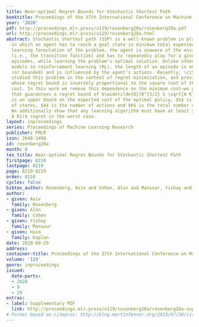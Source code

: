 ```yaml
---
title: Near-optimal Regret Bounds for Stochastic Shortest Path
booktitle: Proceedings of the 37th International Conference on Machine Learning
year: '2020'
pdf: http://proceedings.mlr.press/v119/rosenberg20a/rosenberg20a.pdf
url: http://proceedings.mlr.press/v119/rosenberg20a.html
abstract: Stochastic shortest path (SSP) is a well-known problem in planning and control,
  in which an agent has to reach a goal state in minimum total expected cost. In the
  learning formulation of the problem, the agent is unaware of the environment dynamics
  (i.e., the transition function) and has to repeatedly play for a given number of
  episodes, while learning the problem’s optimal solution. Unlike other well-studied
  models in reinforcement learning (RL), the length of an episode is not predetermined
  (or bounded) and is influenced by the agent’s actions. Recently, \cite{tarbouriech2019noregret}
  studied this problem in the context of regret minimization, and provided an algorithm
  whose regret bound is inversely proportional to the square root of the minimum instantaneous
  cost. In this work we remove this dependence on the minimum cost—we give an algorithm
  that guarantees a regret bound of $\widetilde{O}(B^{3/2} S \sqrt{A K})$, where $B$
  is an upper bound on the expected cost of the optimal policy, $S$ is the number
  of states, $A$ is the number of actions and $K$ is the total number of episodes.
  We additionally show that any learning algorithm must have at least $\Omega(B \sqrt{S
  A K})$ regret in the worst case.
layout: inproceedings
series: Proceedings of Machine Learning Research
publisher: PMLR
issn: 2640-3498
id: rosenberg20a
month: 0
tex_title: Near-optimal Regret Bounds for Stochastic Shortest Path
firstpage: 8210
lastpage: 8219
page: 8210-8219
order: 8210
cycles: false
bibtex_author: Rosenberg, Aviv and Cohen, Alon and Mansour, Yishay and Kaplan, Haim
author:
- given: Aviv
  family: Rosenberg
- given: Alon
  family: Cohen
- given: Yishay
  family: Mansour
- given: Haim
  family: Kaplan
date: 2020-09-29
address: 
container-title: Proceedings of the 37th International Conference on Machine Learning
volume: '119'
genre: inproceedings
issued:
  date-parts:
  - 2020
  - 9
  - 29
extras:
- label: Supplementary PDF
  link: http://proceedings.mlr.press/v119/rosenberg20a/rosenberg20a-supp.pdf
# Format based on citeproc: http://blog.martinfenner.org/2013/07/30/citeproc-yaml-for-bibliographies/
---
```

